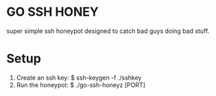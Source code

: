 # GO SSH HONEY
super simple ssh honeypot designed to catch bad guys doing bad stuff.

# Setup
1. Create an ssh key: $ ssh-keygen -f ./sshkey
2. Run the honeypot: $ ./go-ssh-honeyz [PORT]